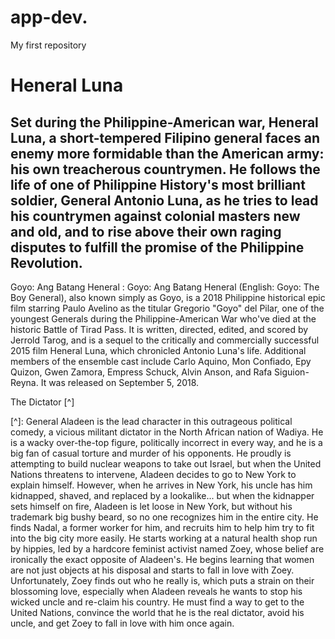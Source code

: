 # app-dev.
My first repository

# Heneral Luna
## Set during the Philippine-American war, Heneral Luna, a short-tempered Filipino general faces an enemy more formidable than the American army: his own treacherous countrymen. He follows the life of one of Philippine History's most brilliant soldier, General Antonio Luna, as he tries to lead his countrymen against colonial masters new and old, and to rise above their own raging disputes to fulfill the promise of the Philippine Revolution.

  Goyo: Ang Batang Heneral
: Goyo: Ang Batang Heneral (English: Goyo: The Boy General), also known simply as Goyo, is a 2018 Philippine historical epic film starring Paulo Avelino as the titular Gregorio "Goyo" del Pilar, one of the youngest Generals during the Philippine-American War who've died at the historic Battle of Tirad Pass. It is written, directed, edited, and scored by Jerrold Tarog, and is a sequel to the critically and commercially successful 2015 film Heneral Luna, which chronicled Antonio Luna's life. Additional members of the ensemble cast include Carlo Aquino, Mon Confiado, Epy Quizon, Gwen Zamora, Empress Schuck, Alvin Anson, and Rafa Siguion-Reyna. It was released on September 5, 2018.

  The Dictator [^]

  [^]: General Aladeen is the lead character in this outrageous political comedy, a vicious militant dictator in the North African nation of Wadiya. He is a wacky over-the-top figure, politically incorrect in every way, and he is a big fan of casual torture and murder of his opponents. He proudly is attempting to build nuclear weapons to take out Israel, but when the United Nations threatens to intervene, Aladeen decides to go to New York to explain himself. However, when he arrives in New York, his uncle has him kidnapped, shaved, and replaced by a lookalike... but when the kidnapper sets himself on fire, Aladeen is let loose in New York, but without his trademark big bushy beard, so no one recognizes him in the entire city. He finds Nadal, a former worker for him, and recruits him to help him try to fit into the big city more easily. He starts working at a natural health shop run by hippies, led by a hardcore feminist activist named Zoey, whose belief are ironically the exact opposite of Aladeen's. He begins learning that women are not just objects at his disposal and starts to fall in love with Zoey. Unfortunately, Zoey finds out who he really is, which puts a strain on their blossoming love, especially when Aladeen reveals he wants to stop his wicked uncle and re-claim his country. He must find a way to get to the United Nations, convince the world that he is the real dictator, avoid his uncle, and get Zoey to fall in love with him once again.
